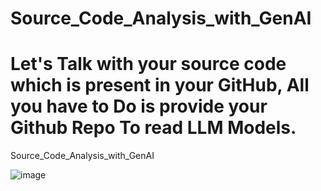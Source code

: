 # Source_Code_Analysis_with_GenAI
#                             Let's Talk with your source code which is present in your GitHub, All you have to Do is provide your Github Repo To read LLM Models.
Source_Code_Analysis_with_GenAI


![image](https://github.com/Praveenku32k/Source_Code_Analysis_with_GenAI/assets/68581081/28697250-8d9d-40f8-85f9-52e454fd4426)
